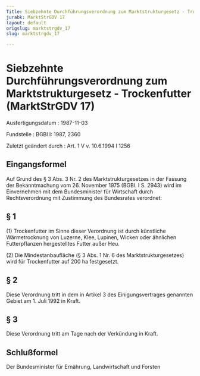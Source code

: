 ```yaml
---
Title: Siebzehnte Durchführungsverordnung zum Marktstrukturgesetz - Trockenfutter
jurabk: MarktStrGDV 17
layout: default
origslug: marktstrgdv_17
slug: marktstrgdv_17

---
```


# Siebzehnte Durchführungsverordnung zum Marktstrukturgesetz - Trockenfutter (MarktStrGDV 17)

Ausfertigungsdatum
:   1987-11-03

Fundstelle
:   BGBl I: 1987, 2360

Zuletzt geändert durch
:   Art. 1 V v. 10.6.1994 I 1256


## Eingangsformel

Auf Grund des § 3 Abs. 3 Nr. 2 des Marktstrukturgesetzes in der
Fassung der Bekanntmachung vom 26. November 1975 (BGBl. I S. 2943)
wird im Einvernehmen mit dem Bundesminister für Wirtschaft durch
Rechtsverordnung mit Zustimmung des Bundesrates verordnet:


## § 1

(1) Trockenfutter im Sinne dieser Verordnung ist durch künstliche
Wärmetrocknung von Luzerne, Klee, Lupinen, Wicken oder ähnlichen
Futterpflanzen hergestelltes Futter außer Heu.

(2) Die Mindestanbaufläche (§ 3 Abs. 1 Nr. 6 des
Marktstrukturgesetzes) wird für Trockenfutter auf 200 ha festgesetzt.


## § 2

Diese Verordnung tritt in dem in Artikel 3 des Einigungsvertrages
genannten Gebiet am 1. Juli 1992 in Kraft.


## § 3

Diese Verordnung tritt am Tage nach der Verkündung in Kraft.


## Schlußformel

Der Bundesminister für Ernährung, Landwirtschaft und Forsten

